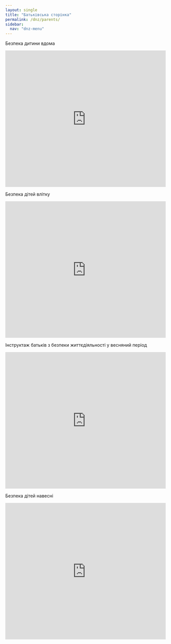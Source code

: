 ```yaml
---
layout: single
title: "Батьківська сторінка"
permalink: /dnz/parents/
sidebar:
  nav: "dnz-menu"
---
```

Безпека дитини вдома
<div style="left: 0; width: 100%; height: 0; position: relative; padding-bottom: 85.0847%;"><iframe src="https://drive.google.com/drive/u/1/folders/1SUbS5Hv2KWauecNb7K5XoDHtxG39nfnk" style="border: 0; top: 0; left: 0; width: 100%; height: 100%; position: absolute;" allowfullscreen></iframe></div>

Безпека дітей влітку
<div style="left: 0; width: 100%; height: 0; position: relative; padding-bottom: 85.0847%;"><iframe src="https://drive.google.com/drive/u/1/folders/1SUbS5Hv2KWauecNb7K5XoDHtxG39nfnk" style="border: 0; top: 0; left: 0; width: 100%; height: 100%; position: absolute;" allowfullscreen></iframe></div>

Інструктаж батьків з безпеки життєдіяльності у весняний період
<div style="left: 0; width: 100%; height: 0; position: relative; padding-bottom: 85.0847%;"><iframe src="https://docs.google.com/document/d/1pMmKgtqH2viOoszU2uDqjFD41zEUxVvT/edit" style="border: 0; top: 0; left: 0; width: 100%; height: 100%; position: absolute;" allowfullscreen></iframe></div>

Безпека дітей навесні
<div style="left: 0; width: 100%; height: 0; position: relative; padding-bottom: 85.0847%;"><iframe src="https://drive.google.com/drive/u/1/folders/1SUbS5Hv2KWauecNb7K5XoDHtxG39nfnk" style="border: 0; top: 0; left: 0; width: 100%; height: 100%; position: absolute;" allowfullscreen></iframe></div>

